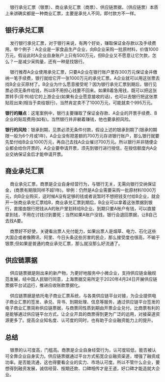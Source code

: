 &nbsp;&nbsp;&nbsp;&nbsp;银行承兑汇票（银票）、商业承兑汇票（商票）、供应链票据，（供应链票）本质上来讲确实都是一种商业汇票，主要是承兑人不同，即付款方不一样。

## 银行承兑汇票

&nbsp;&nbsp;&nbsp;&nbsp;发行银行承兑汇票，对于银行来说，有两个好处，赚取保证金存款以及手续费用。举个例子：A企业是一家食品生产企业，向B企业采购一批原材料，价值1000万元，假设此时A企业自身账户上只有500万元，但B企业又不愿意让它欠款，怎么？一是减少采购量，还有一种是找银行。

&nbsp;&nbsp;&nbsp;&nbsp;银行推荐A企业使用承兑汇票，只要A企业在银行账户里存300万元保证金并缴纳一笔手续费，银行就给它开一张1000万元的承兑汇票。A企业就可以用这张票去找B企业买原材了。B企业为什么愿意接受呢？因为银行承兑汇票到期后，银行见票必须无条件给钱，所以B不用担心钱要不回来。如果B着急用钱，既可以把这张票转手(背书)给它的上游企业(如果有企业愿意接收的话)，也可以去银行把这张票贴现出来(相当于卖给银行)，当然肯定卖不了1000万元，可能就卖个995万元。

**银行的赚点**：这笔案例中，银行主要赚取了保证金存款、A企业的开票手续费、B企业的贴现费用(如有)。当然银行并非躺着赚钱，他也要承担风险。

**银行的风险**：银承到期，见票必须无条件付款，假设上述的银承到期了(银承的期限一般为6个月或1年)，A企业没有把差额的700万元存进银行账户，那么银行就要先垫付给B企业1000万元，再自己去找A企业催讨700万元。所以银行并非随便企业都会给你开票的，A企业要申请开票，须先到银行进行授信，在授信额度内A企业交纳保证金后才能申请开票。


## 商业承兑汇票

&nbsp;&nbsp;&nbsp;&nbsp;商业承兑汇票，商票是企业自身经营行为，与银行无关，无需向银行交纳保证金，(商票有期限同样不超1年)。举例：仍然是A企业需要采购一批原材料1000万元，向B企业购买，这时候A没有足够的钱或者说暂时不想把钱支付给B企业，就会开一张商业承兑汇票给B，商业承兑汇票到期后，B企业可以拿着这张票据到银行，直接由银行把钱从A的账户里划转给B企业。到期只要A账户有钱，可以直接拿到钱，不用在讨钱讨到要死；当然如果A账户没钱，银行会退回票据，让B自己去找A要。

&nbsp;&nbsp;&nbsp;&nbsp;商票好不好使，关键看出票人兑付能力，如果出票人是烟草、电力、石化这些大国企或者像腾讯、阿里、今日头条这些厉害的民企，那么接受度也很高，不输于银票;但如果是普通的商业承兑汇票，那么就没那么好流通了。

## 供应链票据

&nbsp;&nbsp;&nbsp;&nbsp;供应链票据是刚出来的新产物，为更好地服务中小微企业，支持供应链金融规范发展，经中国人民银行同意，上海票据交易所定于2020年4月24日开展供应链票据平台试运行，推进应收账款票据化。

&nbsp;&nbsp;&nbsp;&nbsp;供应链票据是依托电子商业汇票系统，与各类供应链平台对接，为企业提供电子商业汇票的签发、承兑、背书、到期处理、信息等服务，通过供应链平台签发的电子商业汇票简称供应链票据，与商票同性质到期由开票企业兑付。比商票有利的是能够通过供应链平台方式，让企业开具的商票得到更为广泛的运用，对接渠道资源更多了。提高企业知名度、认可度的同时，也有助于企业融资能力上的提升。

## 总结

&nbsp;&nbsp;&nbsp;&nbsp;银票的认可度高，门槛高。商票是企业自身经营行为，认可度较低，能否被认可全靠企业自身实力。供应链票据通过平台方式拓宽企业融资渠道，增强了融资成功率。是否能流通，这也得要看企业的实力、市场认可度。所以不管什么企业，要想得到融资发展，诚信经营、按期还款、口碑相传才是王道，好口碑才能造就大企业。
